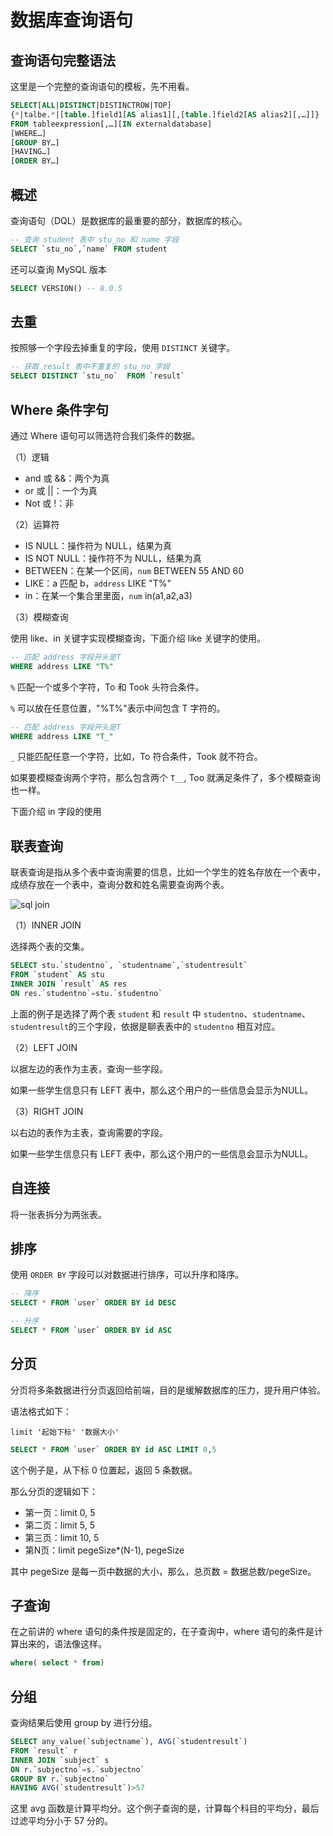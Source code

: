# 数据库查询语句

## 查询语句完整语法

这里是一个完整的查询语句的模板，先不用看。

```sql
SELECT[ALL|DISTINCT|DISTINCTROW|TOP]
{*|talbe.*|[table.]field1[AS alias1][,[table.]field2[AS alias2][,…]]}
FROM tableexpression[,…][IN externaldatabase]
[WHERE…]
[GROUP BY…]
[HAVING…]
[ORDER BY…]
```

## 概述

查询语句（DQL）是数据库的最重要的部分，数据库的核心。

```sql
-- 查询 student 表中 stu_no 和 name 字段
SELECT `stu_no`,`name` FROM student
```

还可以查询 MySQL 版本

```sql
SELECT VERSION() -- 8.0.5
```

## 去重

按照够一个字段去掉重复的字段，使用 `DISTINCT` 关键字。

```sql
-- 获取 result 表中不重复的 stu_no 字段
SELECT DISTINCT `stu_no`  FROM `result`
```

## Where 条件字句

通过 Where 语句可以筛选符合我们条件的数据。

（1）逻辑

- and 或 &&：两个为真
- or 或 ||：一个为真
- Not 或 !：非

（2）运算符

- IS NULL：操作符为 NULL，结果为真
- IS NOT NULL：操作符不为 NULL，结果为真
- BETWEEN：在某一个区间，`num` BETWEEN 55 AND 60
- LIKE：a 匹配 b，`address` LIKE "T%"
- in：在某一个集合里里面，`num` in(a1,a2,a3)

（3）模糊查询

使用 like、in 关键字实现模糊查询，下面介绍 like 关键字的使用。

```sql
-- 匹配 address 字段开头是T
WHERE address LIKE "T%"
```

`%` 匹配一个或多个字符，To 和 Took 头符合条件。

`%` 可以放在任意位置，"%T%"表示中间包含 T 字符的。

```sql
-- 匹配 address 字段开头是T
WHERE address LIKE "T_"
```

`_` 只能匹配任意一个字符，比如，To 符合条件，Took 就不符合。

如果要模糊查询两个字符，那么包含两个 `T__`, Too 就满足条件了，多个模糊查询也一样。

下面介绍 in 字段的使用

## 联表查询

联表查询是指从多个表中查询需要的信息，比如一个学生的姓名存放在一个表中，成绩存放在一个表中，查询分数和姓名需要查询两个表。

![sql join](https://gimg2.baidu.com/image_search/src=http%3A%2F%2Fresource.shangmayuan.com%2Fdroxy-blog%2F2019%2F11%2F18%2F27f7d58bf4274d5ebf6bf2c524f56c6c-2.JPEG&refer=http%3A%2F%2Fresource.shangmayuan.com&app=2002&size=f9999,10000&q=a80&n=0&g=0n&fmt=jpeg?sec=1643009202&t=27affb5be2188a8e379fa899bb4ba8f5)

（1）INNER JOIN

选择两个表的交集。

```sql
SELECT stu.`studentno`, `studentname`,`studentresult`
FROM `student` AS stu
INNER JOIN `result` AS res
ON res.`studentno`=stu.`studentno`
```

上面的例子是选择了两个表 `student` 和 `result` 中 `studentno`、`studentname`、`studentresult`的三个字段，依据是聊表表中的 `studentno` 相互对应。

（2）LEFT JOIN

以据左边的表作为主表，查询一些字段。

如果一些学生信息只有 LEFT 表中，那么这个用户的一些信息会显示为NULL。

（3）RIGHT JOIN

以右边的表作为主表，查询需要的字段。

如果一些学生信息只有 LEFT 表中，那么这个用户的一些信息会显示为NULL。

## 自连接

将一张表拆分为两张表。

## 排序

使用 `ORDER BY` 字段可以对数据进行排序，可以升序和降序。

```sql
-- 降序
SELECT * FROM `user` ORDER BY id DESC

-- 升序
SELECT * FROM `user` ORDER BY id ASC
```

## 分页

分页将多条数据进行分页返回给前端，目的是缓解数据库的压力，提升用户体验。

语法格式如下：

```text
limit '起始下标' '数据大小'
```

```sql
SELECT * FROM `user` ORDER BY id ASC LIMIT 0,5
```

这个例子是，从下标 0 位置起，返回 5 条数据。

那么分页的逻辑如下：

- 第一页：limit 0, 5
- 第二页：limit 5, 5
- 第三页：limit 10, 5
- 第N页：limit pegeSize*(N-1), pegeSize

其中 pegeSize 是每一页中数据的大小，那么，总页数 = 数据总数/pegeSize。

## 子查询

在之前讲的 where 语句的条件按是固定的，在子查询中，where 语句的条件是计算出来的，语法像这样。

```sql
where( select * from)
```

## 分组

查询结果后使用 group by 进行分组。

```sql
SELECT any_value(`subjectname`), AVG(`studentresult`)
FROM `result` r
INNER JOIN `subject` s
ON r.`subjectno`=s.`subjectno`
GROUP BY r.`subjectno`
HAVING AVG(`studentresult`)>57
```

这里 avg 函数是计算平均分。这个例子查询的是，计算每个科目的平均分，最后过滤平均分小于 57 分的。

<comment-comment/>
